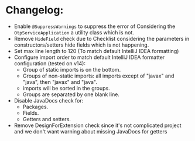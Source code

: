 # Changelog:
- Enable `@SuppressWarnings` to suppress the error of Considering the `OtpServiceApplication` a utility class which is not.
- Remove `HideField` check due to Checklist considering the parameters in constructors/setters hide fields which is not happening.
- Set max line length to 120 (To match default IntelliJ IDEA formatting)
- Configure import order to match default IntelliJ IDEA formatter configuration (tested on v14):
  - Group of static imports is on the bottom.
  - Groups of non-static imports: all imports except of "javax" and "java", then "javax" and "java".
  - imports will be sorted in the groups.
  - Groups are separated by one blank line.
- Disable JavaDocs check for:
  - Packages.
  - Fields.
  - Getters and setters.
- Remove DesignForExtension check since it's not complicated project and we don't want warning about missing JavaDocs for getters
